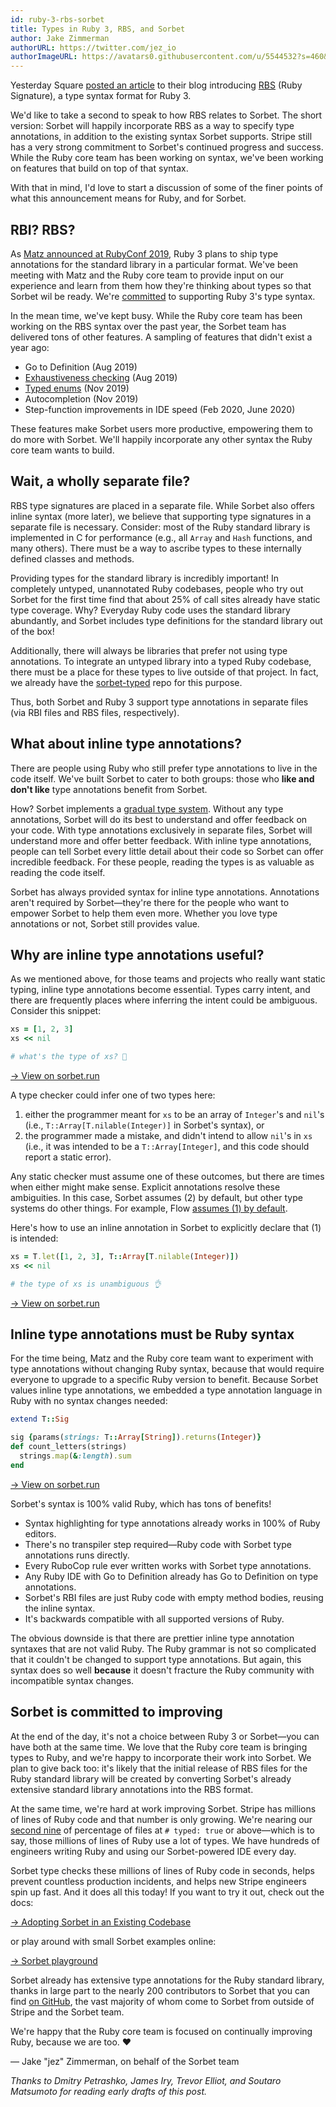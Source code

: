 ```yaml
---
id: ruby-3-rbs-sorbet
title: Types in Ruby 3, RBS, and Sorbet
author: Jake Zimmerman
authorURL: https://twitter.com/jez_io
authorImageURL: https://avatars0.githubusercontent.com/u/5544532?s=460&v=4
---
```


Yesterday Square [posted an article][introducing-rbs] to their blog introducing
[RBS][rbs] (Ruby Signature), a type syntax format for Ruby 3.

We'd like to take a second to speak to how RBS relates to Sorbet. The short
version: Sorbet will happily incorporate RBS as a way to specify type
annotations, in addition to the existing syntax Sorbet supports. Stripe still
has a very strong commitment to Sorbet's continued progress and success. While
the Ruby core team has been working on syntax, we've been working on features
that build on top of that syntax.

With that in mind, I'd love to start a discussion of some of the finer points of
what this announcement means for Ruby, and for Sorbet.

[introducing-rbs]:
  https://developer.squareup.com/blog/the-state-of-ruby-3-typing/
[rbs]: https://github.com/ruby/rbs

<!--truncate-->

## RBI? RBS?

As [Matz announced at RubyConf 2019][rubyconf-2019], Ruby 3 plans to ship type
annotations for the standard library in a particular format. We've been meeting
with Matz and the Ruby core team to provide input on our experience and learn
from them how they're thinking about types so that Sorbet wil be ready. We're
[committed][faq-migration] to supporting Ruby 3's type syntax.

[rubyconf-2019]: https://youtu.be/2g9R7PUCEXo?t=2076
[faq-migration]:
  https://sorbet.org/docs/faq#when-ruby-3-gets-types-what-will-the-migration-plan-look-like

In the mean time, we've kept busy. While the Ruby core team has been working on
the RBS syntax over the past year, the Sorbet team has delivered tons of other
features. A sampling of features that didn't exist a year ago:

- Go to Definition (Aug 2019)
- [Exhaustiveness checking](/docs/exhaustiveness) (Aug 2019)
- [Typed enums](/docs/tenum) (Nov 2019)
- Autocompletion (Nov 2019)
- Step-function improvements in IDE speed (Feb 2020, June 2020)

These features make Sorbet users more productive, empowering them to do more
with Sorbet. We'll happily incorporate any other syntax the Ruby core team wants
to build.

## Wait, a wholly separate file?

RBS type signatures are placed in a separate file. While Sorbet also offers
inline syntax (more later), we believe that supporting type signatures in a
separate file is necessary. Consider: most of the Ruby standard library is
implemented in C for performance (e.g., all `Array` and `Hash` functions, and
many others). There must be a way to ascribe types to these internally defined
classes and methods.

Providing types for the standard library is incredibly important! In completely
untyped, unannotated Ruby codebases, people who try out Sorbet for the first
time find that about 25% of call sites already have static type coverage. Why?
Everyday Ruby code uses the standard library abundantly, and Sorbet includes
type definitions for the standard library out of the box!

Additionally, there will always be libraries that prefer not using type
annotations. To integrate an untyped library into a typed Ruby codebase, there
must be a place for these types to live outside of that project. In fact, we
already have the [sorbet-typed] repo for this purpose.

[sorbet-typed]: https://github.com/sorbet/sorbet-typed

Thus, both Sorbet and Ruby 3 support type annotations in separate files (via RBI
files and RBS files, respectively).

## What about inline type annotations?

There are people using Ruby who still prefer type annotations to live in the
code itself. We've built Sorbet to cater to both groups: those who **like and
don't like** type annotations benefit from Sorbet.

How? Sorbet implements a [gradual type system]. Without any type annotations,
Sorbet will do its best to understand and offer feedback on your code. With type
annotations exclusively in separate files, Sorbet will understand more and offer
better feedback. With inline type annotations, people can tell Sorbet every
little detail about their code so Sorbet can offer incredible feedback. For
these people, reading the types is as valuable as reading the code itself.

[gradual type system]: /docs/gradual

Sorbet has always provided syntax for inline type annotations. Annotations
aren't required by Sorbet—they're there for the people who want to empower
Sorbet to help them even more. Whether you love type annotations or not, Sorbet
still provides value.

## Why are inline type annotations useful?

As we mentioned above, for those teams and projects who really want static
typing, inline type annotations become essential. Types carry intent, and there
are frequently places where inferring the intent could be ambiguous. Consider
this snippet:

```ruby
xs = [1, 2, 3]
xs << nil

# what's the type of xs? 🤔
```

[→ View on sorbet.run](https://sorbet.run/#%23%20typed%3A%20true%0A%0Axs%20%3D%20%5B1%2C%202%2C%203%5D%0Axs%20%3C%3C%20nil)

A type checker could infer one of two types here:

1. either the programmer meant for `xs` to be an array of `Integer`'s and
   `nil`'s (i.e., `T::Array[T.nilable(Integer)]` in Sorbet's syntax), or
2. the programmer made a mistake, and didn't intend to allow `nil`'s in `xs`
   (i.e., it was intended to be a `T::Array[Integer]`, and this code should
   report a static error).

Any static checker must assume one of these outcomes, but there are times when
either might make sense. Explicit annotations resolve these ambiguities. In this
case, Sorbet assumes (2) by default, but other type systems do other things. For
example, Flow [assumes (1) by default][flow-example].

[flow-example]:
  https://flow.org/try/#0MYewdgzgLgBAHhGBeGBtAjAGhgJmwZgF0BuAKAQDoAHAVwgAsAKMGgG1YEpig

Here's how to use an inline annotation in Sorbet to explicitly declare that (1)
is intended:

```ruby
xs = T.let([1, 2, 3], T::Array[T.nilable(Integer)])
xs << nil

# the type of xs is unambiguous 👌
```

<a href="https://sorbet.run/#%23%20typed%3A%20true%0A%0Axs%20%3D%20T.let(%5B1%2C%202%2C%203%5D%2C%20T%3A%3AArray%5BT.nilable(Integer)%5D)%0Axs%20%3C%3C%20nil">→
View on sorbet.run</a>

## Inline type annotations must be Ruby syntax

For the time being, Matz and the Ruby core team want to experiment with type
annotations without changing Ruby syntax, because that would require everyone to
upgrade to a specific Ruby version to benefit. Because Sorbet values inline type
annotations, we embedded a type annotation language in Ruby with no syntax
changes needed:

```ruby
extend T::Sig

sig {params(strings: T::Array[String]).returns(Integer)}
def count_letters(strings)
  strings.map(&:length).sum
end
```

<a href="https://sorbet.run/#%23%20typed%3A%20true%0A%0Aextend%20T%3A%3ASig%0A%0Asig%20%7Bparams(strings%3A%20T%3A%3AArray%5BString%5D).returns(Integer)%7D%0Adef%20count_letters(strings)%0A%20%20strings.map(%26%3Alength).sum%0Aend">→
View on sorbet.run</a>

Sorbet's syntax is 100% valid Ruby, which has tons of benefits!

- Syntax highlighting for type annotations already works in 100% of Ruby
  editors.
- There's no transpiler step required—Ruby code with Sorbet type annotations
  runs directly.
- Every RuboCop rule ever written works with Sorbet type annotations.
- Any Ruby IDE with Go to Definition already has Go to Definition on type
  annotations.
- Sorbet's RBI files are just Ruby code with empty method bodies, reusing the
  inline syntax.
- It's backwards compatible with all supported versions of Ruby.

The obvious downside is that there are prettier inline type annotation syntaxes
that are not valid Ruby. The Ruby grammar is not so complicated that it couldn't
be changed to support type annotations. But again, this syntax does so well
**because** it doesn't fracture the Ruby community with incompatible syntax
changes.

## Sorbet is committed to improving

At the end of the day, it's not a choice between Ruby 3 or Sorbet—you can have
both at the same time. We love that the Ruby core team is bringing types to
Ruby, and we're happy to incorporate their work into Sorbet. We plan to give
back too: it's likely that the initial release of RBS files for the Ruby
standard library will be created by converting Sorbet's already extensive
standard library annotations into the RBS format.

At the same time, we're hard at work improving Sorbet. Stripe has millions of
lines of Ruby code and that number is only growing. We're nearing our [second
nine] of percentage of files at `# typed: true` or above—which is to say, those
millions of lines of Ruby use a lot of types. We have hundreds of engineers
writing Ruby and using our Sorbet-powered IDE every day.

[second nine]:
  https://en.wikipedia.org/wiki/High_availability#Percentage_calculation

Sorbet type checks these millions of lines of Ruby code in seconds, helps
prevent countless production incidents, and helps new Stripe engineers spin up
fast. And it does all this today! If you want to try it out, check out the docs:

[→ Adopting Sorbet in an Existing Codebase](https://sorbet.org/docs/adopting)

or play around with small Sorbet examples online:

[→ Sorbet playground](https://sorbet.run)

Sorbet already has extensive type annotations for the Ruby standard library,
thanks in large part to the nearly 200 contributors to Sorbet that you can find
[on GitHub][contributors], the vast majority of whom come to Sorbet from outside
of Stripe and the Sorbet team.

[contributors]: https://github.com/sorbet/sorbet/graphs/contributors

We're happy that the Ruby core team is focused on continually improving Ruby,
because we are too. ❤️

— Jake "jez" Zimmerman, on behalf of the Sorbet team

_Thanks to Dmitry Petrashko, James Iry, Trevor Elliot, and Soutaro Matsumoto for
reading early drafts of this post._
